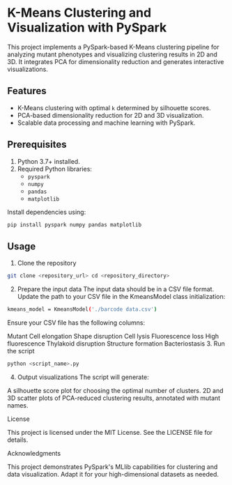 # K-Means Clustering and Visualization with PySpark

This project implements a PySpark-based K-Means clustering pipeline for analyzing mutant phenotypes and visualizing clustering results in 2D and 3D. It integrates PCA for dimensionality reduction and generates interactive visualizations.

## Features

- K-Means clustering with optimal `k` determined by silhouette scores.
- PCA-based dimensionality reduction for 2D and 3D visualization.
- Scalable data processing and machine learning with PySpark.

## Prerequisites

1. Python 3.7+ installed.
2. Required Python libraries:
   - `pyspark`
   - `numpy`
   - `pandas`
   - `matplotlib`

Install dependencies using:

```bash
pip install pyspark numpy pandas matplotlib
```

## Usage

1. Clone the repository
```bash
git clone <repository_url> cd <repository_directory>
```
2. Prepare the input data
The input data should be in a CSV file format. Update the path to your CSV file in the KmeansModel class initialization:
```bash
kmeans_model = KmeansModel('./barcode data.csv')
```
Ensure your CSV file has the following columns:

Mutant	Cell elongation	Shape disruption	Cell lysis	Fluorescence loss	High fluorescence	Thylakoid disruption	Structure formation	Bacteriostasis
3. Run the script
```bash
python <script_name>.py
```
4. Output visualizations
The script will generate:

A silhouette score plot for choosing the optimal number of clusters.
2D and 3D scatter plots of PCA-reduced clustering results, annotated with mutant names.

License

This project is licensed under the MIT License. See the LICENSE file for details.

Acknowledgments

This project demonstrates PySpark's MLlib capabilities for clustering and data visualization. Adapt it for your high-dimensional datasets as needed.
